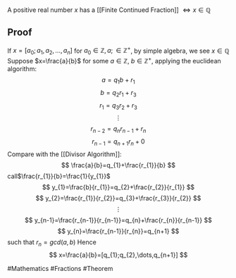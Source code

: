 A positive real number $x$ has a [[Finite Continued Fraction]]  $\iff x \in \mathbb{Q}$ 
## Proof
If $x=[a_{0};a_{1},a_{2},\dots,a_{n}]$ for $a_{0}\in\mathbb{Z},a; \in\mathbb{Z}^+$, by simple algebra, we see $x \in \mathbb{Q}$
Suppose $x=\frac{a}{b}$ for some $a\in\mathbb{Z}$, $b\in\mathbb{Z}^+$, applying the euclidean algorithm:
$$
a=q_{1}b+r_{1}
$$
$$
b=q_{2}r_{1}+r_{3}
$$
$$
r_{1}=q_{3}r_{2}+r_{3}
$$
$$
\vdots
$$
$$
r_{n-2}=q_{n}r_{n-1}+r_{n}
$$
$$
r_{n-1}=q_{n+1}r_{n}+0
$$
Compare with the [[Divisor Algorithm]]:
$$
\frac{a}{b}=q_{1}+\frac{r_{1}}{b}
$$
call$\frac{r_{1}}{b}=\frac{1}{y_{1}}$
$$
y_{1}=\frac{b}{r_{1}}=q_{2}+\frac{r_{2}}{r_{1}}
$$
$$
y_{2}=\frac{r_{1}}{r_{2}}=q_{3}+\frac{r_{3}}{r_{2}}
$$
$$
\vdots
$$
$$
y_{n-1}=\frac{r_{n-1}}{r_{n-1}}=q_{n}+\frac{r_{n}}{r_{n-1}}
$$
$$
y_{n}=\frac{r_{n-1}}{r_{n}}=q_{n+1}
$$
such that $r_{n}=gcd(a,b)$
Hence
$$
x=\frac{a}{b}=[q_{1};q_{2},\dots,q_{n+1}]
$$

#Mathematics #Fractions #Theorem 